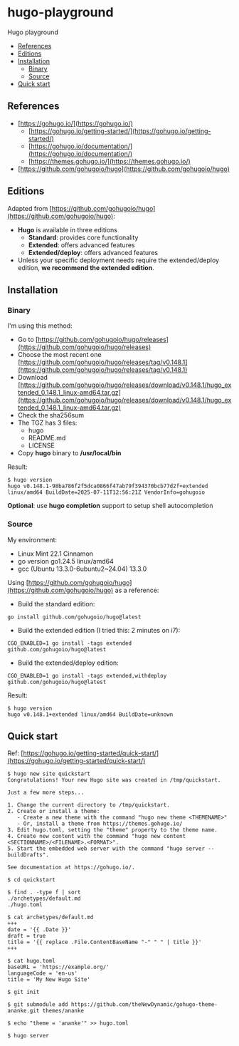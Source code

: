 # hugo-playground

Hugo playground

- [References](#references)
- [Editions](#editions)
- [Installation](#installation)
  - [Binary](#binary)
  - [Source](#source)
- [Quick start](#quick-start)

## References

- [https://gohugo.io/](https://gohugo.io/)
  - [https://gohugo.io/getting-started/](https://gohugo.io/getting-started/)
  - [https://gohugo.io/documentation/](https://gohugo.io/documentation/)
  - [https://themes.gohugo.io/](https://themes.gohugo.io/)
- [https://github.com/gohugoio/hugo](https://github.com/gohugoio/hugo)

## Editions

Adapted from [https://github.com/gohugoio/hugo](https://github.com/gohugoio/hugo):

- **Hugo** is available in three editions
  - **Standard**: provides core functionality
  - **Extended**: offers advanced features
  - **Extended/deploy**: offers advanced features
- Unless your specific deployment needs require the extended/deploy edition, **we recommend the extended edition**.

## Installation

### Binary

I'm using this method:

- Go to [https://github.com/gohugoio/hugo/releases](https://github.com/gohugoio/hugo/releases)
- Choose the most recent one [https://github.com/gohugoio/hugo/releases/tag/v0.148.1](https://github.com/gohugoio/hugo/releases/tag/v0.148.1)
- Download [https://github.com/gohugoio/hugo/releases/download/v0.148.1/hugo_extended_0.148.1_linux-amd64.tar.gz](https://github.com/gohugoio/hugo/releases/download/v0.148.1/hugo_extended_0.148.1_linux-amd64.tar.gz)
- Check the sha256sum
- The TGZ has 3 files:
  - hugo
  - README.md
  - LICENSE
- Copy **hugo** binary to **/usr/local/bin**

Result:
```
$ hugo version
hugo v0.148.1-98ba786f2f5dca0866f47ab79f394370bcb77d2f+extended linux/amd64 BuildDate=2025-07-11T12:56:21Z VendorInfo=gohugoio
```

**Optional**: use **hugo completion** support to setup shell autocompletion

### Source

My environment:

- Linux Mint 22.1 Cinnamon
- go version go1.24.5 linux/amd64
- gcc (Ubuntu 13.3.0-6ubuntu2~24.04) 13.3.0

Using [https://github.com/gohugoio/hugo](https://github.com/gohugoio/hugo) as a reference:

- Build the standard edition:
```
go install github.com/gohugoio/hugo@latest
```
- Build the extended edition (I tried this: 2 minutes on i7):
```
CGO_ENABLED=1 go install -tags extended github.com/gohugoio/hugo@latest
```
- Build the extended/deploy edition:
```
CGO_ENABLED=1 go install -tags extended,withdeploy github.com/gohugoio/hugo@latest
```

Result:
```
$ hugo version
hugo v0.148.1+extended linux/amd64 BuildDate=unknown
```

## Quick start

Ref: [https://gohugo.io/getting-started/quick-start/](https://gohugo.io/getting-started/quick-start/)

```
$ hugo new site quickstart
Congratulations! Your new Hugo site was created in /tmp/quickstart.

Just a few more steps...

1. Change the current directory to /tmp/quickstart.
2. Create or install a theme:
   - Create a new theme with the command "hugo new theme <THEMENAME>"
   - Or, install a theme from https://themes.gohugo.io/
3. Edit hugo.toml, setting the "theme" property to the theme name.
4. Create new content with the command "hugo new content <SECTIONNAME>/<FILENAME>.<FORMAT>".
5. Start the embedded web server with the command "hugo server --buildDrafts".

See documentation at https://gohugo.io/.

$ cd quickstart

$ find . -type f | sort
./archetypes/default.md
./hugo.toml

$ cat archetypes/default.md
+++
date = '{{ .Date }}'
draft = true
title = '{{ replace .File.ContentBaseName "-" " " | title }}'
+++

$ cat hugo.toml
baseURL = 'https://example.org/'
languageCode = 'en-us'
title = 'My New Hugo Site'

$ git init

$ git submodule add https://github.com/theNewDynamic/gohugo-theme-ananke.git themes/ananke

$ echo "theme = 'ananke'" >> hugo.toml

$ hugo server
```

